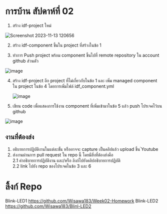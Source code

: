 # การบ้าน สัปดาห์ที่ 02

1. สร้าง idf-project ใหม่
   
  ![Screenshot 2023-11-13 120656](https://github.com/Wisawa183/Week-02-Homework/assets/115066431/e09ecc1c-a26c-4504-b65c-9715e886adfc)

2. สร้าง idf-component ขึ้นใน project ที่สร้างในข้อ 1

   
3. ทำการ Push project พร้อม component ขึ้นไปที่ remote repository ใน account github ส่วนตัว

  ![image](https://github.com/Wisawa183/Week-02-Homework/assets/115066431/1f7489db-f6c4-43fa-bde8-7c630525f758)

4. สร้าง idf-project อีก project ที่ไม่เกี่ยวกับในข้อ 1 และ เพิ่ม managed component ใน project ในข้อ 4 โดยการเพิ่มไฟล์ idf_component.yml

   ![image](https://github.com/Wisawa183/Week-02-Homework/assets/115066431/9c2ebb9a-7a1d-4637-a71f-1c7b51eae6ef)
   
   
10. เขียน code เพื่อแสดงการใช้งาน component ที่เพิ่มเข้ามาในข้อ 5 แล้ว push โปรเจคไว้บน github

![image](https://github.com/Wisawa183/Week-02-Homework/assets/115066431/48328696-56dd-412b-9ee2-aeee265a51d6)


## งานที่ต้องส่ง
1. อธิบายการปฏิบัติงานในแต่ละขั้น หรืออาจจะ capture เป็นคลิปแล้ว upload ขึ้น ํYoutube 
2. ส่งงานผ่านการ pull request ใน repo นี้ โดยมีสิ่งที่ต้องส่งคือ  
2.1 คำอธิบายการปฏิบัติงาน และ/หรือ ลิงก์ไปยังคลิปอธิบายการปฏิบัติ  
2.2 link ไปยัง repo ของโปรเจคในข้อ 3 และ 6

# ลิ้งก์ Repo
Blink-LED1 https://github.com/Wisawa183/Week02-Homework
Blink-LED2 https://github.com/Wisawa183/Blinl-LED2

